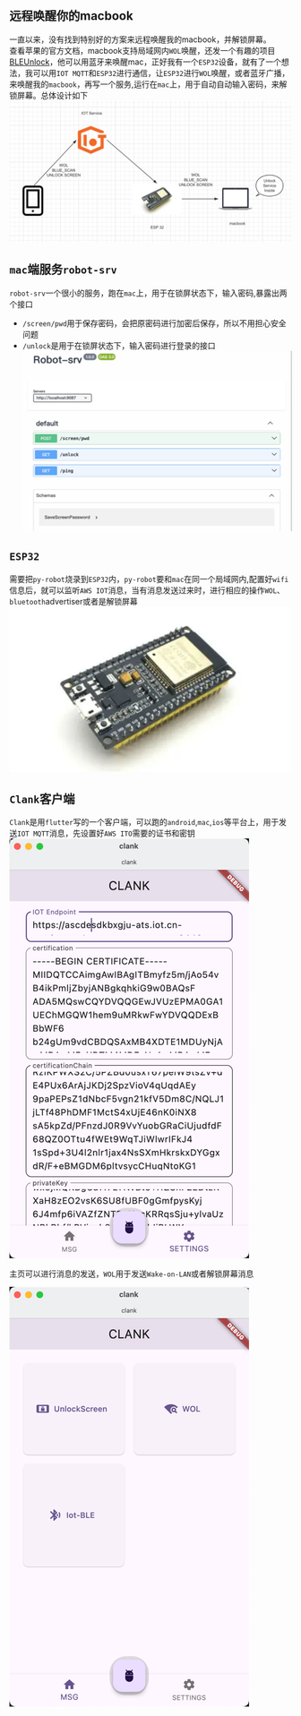 ## 远程唤醒你的macbook
一直以来，没有找到特别好的方案来远程唤醒我的macbook，并解锁屏幕。    
查看苹果的官方文档，macbook支持局域网内`WOL`唤醒，还发一个有趣的项目[BLEUnlock](https://github.com/ts1/BLEUnlock)，他可以用蓝牙来唤醒mac，正好我有一个`ESP32`设备，就有了一个想法，我可以用`IOT MQTT`和`ESP32`进行通信，让`ESP32`进行`WOL`唤醒，或者蓝牙广播，来唤醒我的`macbook`，再写一个服务,运行在`mac`上，用于自动自动输入密码，来解锁屏幕。总体设计如下
![design](/asset/design.png)


## `mac`端服务`robot-srv`
`robot-srv`一个很小的服务，跑在`mac`上，用于在锁屏状态下，输入密码,暴露出两个接口
* `/screen/pwd`用于保存密码，会把原密码进行加密后保存，所以不用担心安全问题
* `/unlock`是用于在锁屏状态下，输入密码进行登录的接口
![design](/asset/robot-srv.png)


## `ESP32`
需要把`py-robot`烧录到`ESP32`内，`py-robot`要和`mac`在同一个局域网内,配置好`wifi`信息后，就可以监听`AWS IOT`消息，当有消息发送过来时，进行相应的操作`WOL`、`bluetooth`advertiser或者是解锁屏幕
![design](/asset/esp32.png)


## `Clank`客户端
`Clank`是用`flutter`写的一个客户端，可以跑的`android`,`mac`,`ios`等平台上，用于发送`IOT MQTT`消息，先设置好`AWS ITO`需要的证书和密钥
![design](/asset/settings.png)


主页可以进行消息的发送，`WOL`用于发送`Wake-on-LAN`或者解锁屏幕消息

![design](/asset/home.png)